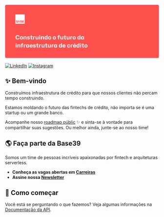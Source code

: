 [![Base39 - Costruindo o futuro da infraestrutura de crédito](./assets/github-banner.png)](https://base39.com.br)

[![LinkedIn](https://img.shields.io/badge/LinkedIn-@base39-blue.svg)](https://www.linkedin.com/company/base39)
[![Instagram](https://img.shields.io/badge/Instagram-@base39-yellow.svg)](https://instagram.com/base39_)

## ✨ Bem-vindo

Construímos infraestrutura de crédito para que nossos clientes não percam tempo construindo.

Estamos moldando o futuro das fintechs de crédito, não importa se é uma startup ou um grande banco.

Acompanhe nosso [roadmap públic](https://roadmap.base39.com.br) ✨ e sinta-se à vontade para compartilhar suas sugestões. Ou melhor ainda, junte-se ao nosso time!

## 🌎 Faça parte da Base39

Somos um time de pessoas incríveis apaixonadas por fintech e arquiteturas serverless.

- **Conheça as vagas abertas em [Carreiras](https://base39.com.br/carreiras)**
- **Assine nossa [Newsletter](https://base39.com.br)** 

## 📑 Como começar
Você está se perguntando o que fazemos? Veja algumas informações na [Documentação da API](https://developers.base39.com.br).
